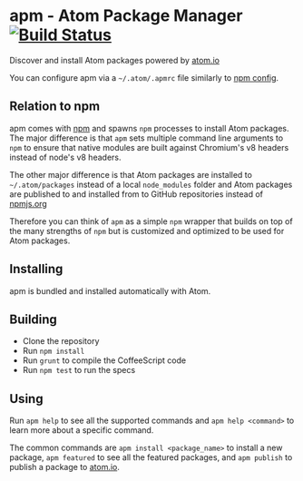 # apm - Atom Package Manager [![Build Status](https://travis-ci.org/atom/apm.svg?branch=master)](https://travis-ci.org/atom/apm)

Discover and install Atom packages powered by [atom.io](https://atom.io)

You can configure apm via a `~/.atom/.apmrc` file similarly to
[npm config](https://www.npmjs.org/doc/misc/npm-config.html).

## Relation to npm

apm comes with [npm](https://github.com/npm/npm) and spawns `npm` processes to
install Atom packages. The major difference is that `apm` sets multiple command
line arguments to `npm` to ensure that native modules are built against
Chromium's v8 headers instead of node's v8 headers.

The other major difference is that Atom packages are installed to
`~/.atom/packages` instead of a local `node_modules` folder and Atom packages
are published to and installed from to GitHub repositories instead of
[npmjs.org](https://www.npmjs.org)

Therefore you can think of `apm` as a simple `npm` wrapper that builds on top
of the many strengths of `npm` but is customized and optimized to be used for
Atom packages.

## Installing

apm is bundled and installed automatically with Atom.

## Building
  * Clone the repository
  * Run `npm install`
  * Run `grunt` to compile the CoffeeScript code
  * Run `npm test` to run the specs

## Using

Run `apm help` to see all the supported commands and `apm help <command>` to
learn more about a specific command.

The common commands are `apm install <package_name>` to install a new package,
`apm featured` to see all the featured packages, and `apm publish` to publish
a package to [atom.io](https://atom.io).
